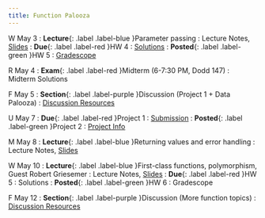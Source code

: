 ```yaml
---
title: Function Palooza
---
```


W May 3
: **Lecture**{: .label .label-blue }Parameter passing
  : Lecture Notes, [Slides](https://docs.google.com/presentation/d/16Y211kZL9e9b3rYCm5Ikzf45yH1Zs7yc/edit?usp=sharing&ouid=101757866260235503028&rtpof=true&sd=true)
: **Due**{: .label .label-red }HW 4
  : [Solutions](https://drive.google.com/file/d/1OmyPc4XC8hGuu5stZDy38WArHTErcez8/view?usp=sharing)
: **Posted**{: .label .label-green }HW 5
  : [Gradescope](https://www.gradescope.com/courses/529662/assignments/2871779)

R May 4
: **Exam**{: .label .label-red }Midterm (6-7:30 PM, Dodd 147)
  : Midterm Solutions

F May 5
: **Section**{: .label .label-purple }Discussion (Project 1 + Data Palooza)
  : [Discussion Resources](https://drive.google.com/drive/folders/1TBOqhuq2-JFEcW0KNkbnC6UXtpGUsATe)

U May 7
: **Due**{: .label .label-red }Project 1
  : [Submission](https://www.gradescope.com/courses/529662/assignments/2827229)
: **Posted**{: .label .label-green }Project 2
  : [Project Info]({{site.baseurl}}/projects)

M May 8
: **Lecture**{: .label .label-blue }Returning values and error handling
  : Lecture Notes, [Slides](https://docs.google.com/presentation/d/16Y211kZL9e9b3rYCm5Ikzf45yH1Zs7yc/edit?usp=sharing&ouid=101757866260235503028&rtpof=true&sd=true)

W May 10
: **Lecture**{: .label .label-blue }First-class functions, polymorphism, Guest Robert Griesemer
  : Lecture Notes, [Slides](https://docs.google.com/presentation/d/16Y211kZL9e9b3rYCm5Ikzf45yH1Zs7yc/edit?usp=sharing&ouid=101757866260235503028&rtpof=true&sd=true)
: **Due**{: .label .label-red }HW 5
  : Solutions
: **Posted**{: .label .label-green }HW 6
  : Gradescope

F May 12
: **Section**{: .label .label-purple }Discussion (More function topics)
  : [Discussion Resources](https://drive.google.com/drive/folders/1TBOqhuq2-JFEcW0KNkbnC6UXtpGUsATe)
